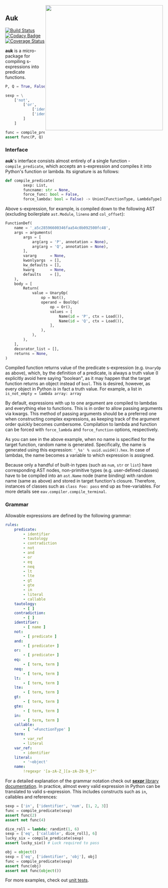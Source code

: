 <img align="right" width="375" height="400" src="https://upload.wikimedia.org/wikipedia/commons/0/0f/Alca_impennisAMF064LB.png">

## Auk

[![Build Status](https://travis-ci.com/IwoHerka/auk.svg?branch=master)](https://travis-ci.com/IwoHerka/auk)
[![Codacy Badge](https://api.codacy.com/project/badge/Grade/7b8a7e7f2e5b4a748f34932ef112040a)](https://www.codacy.com/app/IwoHerka/auk?utm_source=github.com&amp;utm_medium=referral&amp;utm_content=IwoHerka/auk&amp;utm_campaign=Badge_Grade)
[![Coverage Status](https://coveralls.io/repos/github/IwoHerka/auk/badge.svg?branch=master)](https://coveralls.io/github/IwoHerka/auk?branch=master)

**auk** is a micro-package for compiling s-expressions into
predicate functions.

```python
P, Q = True, False

sexp = \
    ['not',
        ['or',
            ['identifier', 'P'],
            ['identifier', 'Q'],
        ]
    ]

func = compile_predicate(sexp)
assert func(P, Q) == (not P and not Q)
```

### Interface

**auk**'s interface consists almost entirely of a single function -
``compile_predicate``, which accepts an s-expression and compiles it into
Python's function or lambda. Its signature is as follows:

```python
def compile_predicate(
        sexp: List,
        funcname: str = None,
        force_func: bool = False,
        force_lambda: bool = False) -> Union[FunctionType, LambdaType]
```

Above s-expression, for example, is compiled down to the following AST
(excluding boilerplate `ast.Module`, `lineno` and `col_offset`):

```python
FunctionDef(
    name = '_a5c28596600346faa54c0b092500fc48',
    args = arguments(
        args = [
            arg(arg = 'P', annotation = None),
            arg(arg = 'Q', annotation = None),
        ],
        vararg      = None,
        kwonlyargs  = [],
        kw_defaults = [],
        kwarg       = None,
        defaults    = [],
    ),
    body = [
        Return(
            value = UnaryOp(
                op = Not(),
                operand = BoolOp(
                    op = Or(),
                    values = [
                        Name(id = 'P', ctx = Load()),
                        Name(id = 'Q', ctx = Load()),
                    ],
                ),
            ),
        ),
    ],
    decorator_list = [],
    returns = None,
)
```

Compiled function returns value of the predicate s-expression (e.g. `UnaryOp`
as above), which, by the definition of a predicate, is always a truth value (I
explicitly avoid here saying "boolean", as it may happen that the target
function returns an object instead of `bool`. This is desired, however, as
every object in Python *is* in fact a truth value. For example, a list in
`is_not_empty = lambda array: array`

By default, expressions with up to one argument are compiled to lambdas and
everything else to functions. This is in order to allow passing arguments via
kwargs. This method of passing arguments should be a preferred one when
constructing complex expressions, as keeping track of the argument order
quickly becomes cumbersome. Compilation to lambda and function can be forced
with `force_lambda` and `force_function` options, respectively.

As you can see in the above example, when no name is specified for the target
function, random name is generated. Specifically, the name is generated using
this expression: `'_%s' % uuid.uuid4().hex`. In case of lambdas, the name
becomes a variable to which expression is assigned.

Because only a handful of built-in types (such as `num`, `str` or `list`) have
corresponding AST nodes, non-primitive types (e.g. user-defined classes) have
to be compiled into an `ast.Name` node (name binding) with random name (same
as above) and stored in target function's closure. Therefore, instances of
classes such as `class Foo: pass` end up as free-variables. For more details
see `eav.compiler.compile_terminal`.

### Grammar

Allowable expressions are defined by the following grammar:

```yaml
rules:
    predicate:
        - identifier
        - tautology
        - contradiction
        - not
        - and
        - or
        - eq
        - neq
        - lt
        - lte
        - gt
        - gte
        - in
        - literal
        - callable
    tautology:
        - [ ]
    contradiction:
        - [ ]
    identifier:
        - [ name ]
    not:
        - [ predicate ]
    and:
        - [ predicate+ ]
    or:
        - [ predicate+ ]
    eq:
        - [ term, term ]
    neq:
        - [ term, term ]
    lt:
        - [ term, term ]
    lte:
        - [ term, term ]
    gt:
        - [ term, term ]
    gte:
        - [ term, term ]
    in:
        - [ term, term ]
    callable:
        - [ '=FunctionType' ]
    term:
        - var_ref
        - literal
    var_ref:
        - identifier
    literal:
        - '~object'
    name:
        !regexpr '[a-zA-Z_][a-zA-Z0-9_]*'
```
For a detailed explanation of the grammar notation check out
<a href="https://github.com/IwoHerka/sexpr">**sexpr**  library documentation</a>.
In practice, almost every valid expression in Python can be translated to
valid s-expression. This includes constructs such as `in`, callables and
references:

```python
sexp = ['in', ['identifier', 'num', [1, 2, 3]]
func = compile_predicate(sexp)
assert func(2)
assert not func(4)

dice_roll = lambda: randint(1, 6)
sexp = ['eq', ['callable', dice_roll], 6]
lucky_six = compile_predicate(sexp)
assert lucky_six() # Luck required to pass

obj = object()
sexp = ['eq', ['identifier', 'obj'], obj]
func = compile_predicate(sexp)
assert func(obj)
assert not func(object())
 ```

For more examples, check out <a href="https://github.com/IwoHerka/booldog/blob/master/tests/examples.py">unit tests</a>.
